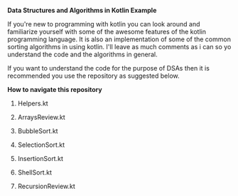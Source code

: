 **Data Structures and Algorithms in Kotlin Example**

If you're new to programming with kotlin you can look around and familiarize yourself with
some of the awesome features of the kotlin programming language. It is also an implementation
of some of the common sorting algorithms in using kotlin.
I'll leave as much comments as i can so yo understand the code and the algorithms in general.

If you want to understand the code for the purpose of DSAs then it is recommended you
use the repository as suggested below. 

**How to navigate this repository**

1. Helpers.kt

2. ArraysReview.kt

3. BubbleSort.kt

4. SelectionSort.kt

5. InsertionSort.kt

6. ShellSort.kt

7. RecursionReview.kt